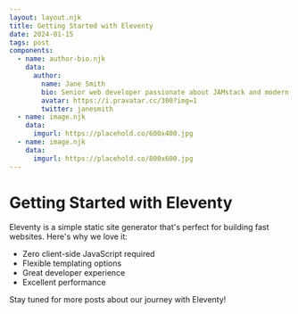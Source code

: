 ```yaml
---
layout: layout.njk
title: Getting Started with Eleventy
date: 2024-01-15
tags: post
components:
  - name: author-bio.njk
    data:
      author:
        name: Jane Smith
        bio: Senior web developer passionate about JAMstack and modern web development.
        avatar: https://i.pravatar.cc/300?img=1
        twitter: janesmith
  - name: image.njk
    data:
      imgurl: https://placehold.co/600x400.jpg
  - name: image.njk
    data:
      imgurl: https://placehold.co/800x600.jpg
---
```

# Getting Started with Eleventy

Eleventy is a simple static site generator that's perfect for building fast websites. Here's why we love it:

- Zero client-side JavaScript required
- Flexible templating options
- Great developer experience
- Excellent performance

Stay tuned for more posts about our journey with Eleventy!